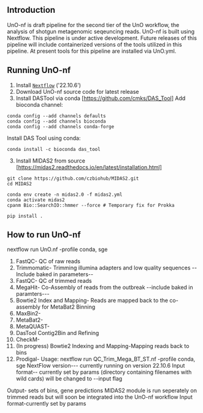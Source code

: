 ## Introduction
UnO-nf is draft pipeline for the second tier of the UnO workflow, the analysis of shotgun metagenomic seqeuncing reads. 
UnO-nf is built using Nextflow. This pipeline is under active development. Future releases of this pipeline will include containerized versions of the tools utilized in this pipeline. At present tools for this pipeline are installed via UnO.yml. 
## Running UnO-nf 
1. Install [`Nextflow`](https://www.nextflow.io/docs/latest/getstarted.html#installation) ('22.10.6')
2. Download UnO-nf source code for latest release
2. Install DASTool via conda [https://github.com/cmks/DAS_Tool]
Add bioconda channel:
```
conda config --add channels defaults
conda config --add channels bioconda
conda config --add channels conda-forge
```
Install DAS Tool using conda:
```
conda install -c bioconda das_tool
```
3. Install MIDAS2 from source [https://midas2.readthedocs.io/en/latest/installation.html]
```
git clone https://github.com/czbiohub/MIDAS2.git
cd MIDAS2

conda env create -n midas2.0 -f midas2.yml
conda activate midas2
cpanm Bio::SearchIO::hmmer --force # Temporary fix for Prokka

pip install .

```
## How to run UnO-nf 
nextflow run UnO.nf -profile conda, sge
1. FastQC- QC of raw reads
2. Trimmomatic- Trimming illumina adapters and low quality sequences 
--Include baked in parameters--
3. FastQC- QC of trimmed reads 
4. MegaHit- Co-Assembly of reads from the outbreak
--include baked in paramters---
5. Bowtie2 Index and Mapping- Reads are mapped back to the co-assembly for MetaBat2 Binning
6. MaxBin2- 
7. MetaBat2-
8. MetaQUAST-
9. DasTool Contig2Bin and Refining
10. CheckM-
11. (In progress) Bowtie2 Indexing and Mapping-Mapping reads back to bins
12. Prodigal-
Usage:
nextflow run QC_Trim_Mega_BT_ST.nf -profile conda, sge
NextFlow version--- currently running on version 22.10.6
Input format-- currently set by params (directory containing filenames with wild cards) will be changed to --input flag

Output- sets of bins, gene predictions
MIDAS2 module is run seperately on trimmed reads but will soon be integrated into the UnO-nf workflow
Input format-currently set by params 
